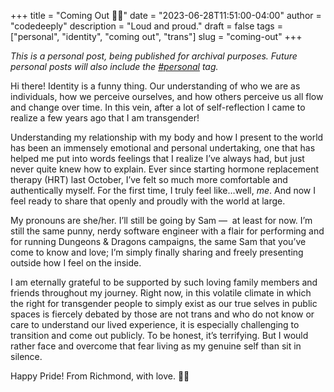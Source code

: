 +++
title = "Coming Out 🏳️‍⚧️"
date = "2023-06-28T11:51:00-04:00"
author = "codedeeply"
description = "Loud and proud."
draft = false
tags = ["personal", "identity", "coming out", "trans"]
slug = "coming-out"
+++

*This is a personal post, being published for archival purposes. Future personal posts will also include the [#personal](https://www.stlain.net/tags/personal/) tag.*

Hi there! Identity is a funny thing. Our understanding of who we are as individuals, how we perceive ourselves, and how others perceive us all flow and change over time. In this vein, after a lot of self-reflection I came to realize a few years ago that I am transgender!

Understanding my relationship with my body and how I present to the world has been an immensely emotional and personal undertaking, one that has helped me put into words feelings that I realize I’ve always had, but just never quite knew how to explain. Ever since starting hormone replacement therapy (HRT) last October, I’ve felt so much more comfortable and authentically myself. For the first time, I truly feel like…well, *me*. And now I feel ready to share that openly and proudly with the world at large.

My pronouns are she/her. I’ll still be going by Sam —  at least for now. I’m still the same punny, nerdy software engineer with a flair for performing and for running Dungeons & Dragons campaigns, the same Sam that you’ve come to know and love; I’m simply finally sharing and freely presenting outside how I feel on the inside.

I am eternally grateful to be supported by such loving family members and friends throughout my journey. Right now, in this volatile climate in which the right for transgender people to simply exist as our true selves in public spaces is fiercely debated by those are not trans and who do not know or care to understand our lived experience, it is especially challenging to transition and come out publicly. To be honest, it’s terrifying. But I would rather face and overcome that fear living as my genuine self than sit in silence.

Happy Pride! From Richmond, with love. 🏳️‍⚧️
